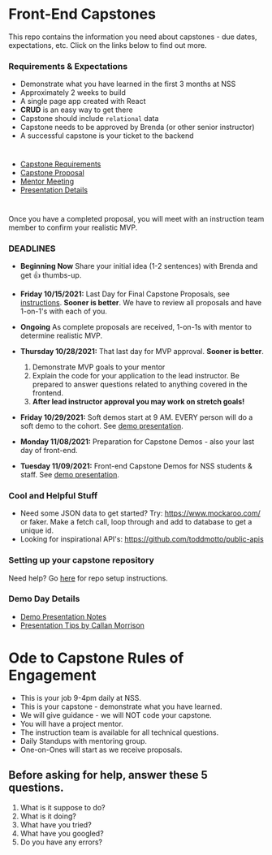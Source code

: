 # Front-End Capstones

This repo contains the information you need about capstones - due dates, expectations, etc. Click on the links below to find out more.

### Requirements & Expectations

* Demonstrate what you have learned in the first 3 months at NSS
* Approximately 2 weeks to build
* A single page app created with React
* **CRUD** is an easy way to get there
* Capstone should include `relational` data
* Capstone needs to be approved by Brenda (or other senior instructor)
* A successful capstone is your ticket to the backend

#
>>

* [Capstone Requirements](./01-requirements.md)
* [Capstone Proposal](./02-capstone-proposal.md)
* [Mentor Meeting](./03-mentor-one-on-ones.md)
* [Presentation Details](./05-presentation.md)

#
Once you have a completed proposal, you will meet with an instruction team member to confirm your realistic MVP.



### DEADLINES
* **Beginning Now** Share your initial idea (1-2 sentences) with Brenda and get 👍 thumbs-up.

* **Friday 10/15/2021:** Last Day for Final Capstone Proposals, see [instructions](./02-capstone-proposal..md). **Sooner is better**. We have to review all proposals and have 1-on-1's with each of you.

* **Ongoing** As complete proposals are received, 1-on-1s with mentor to determine realistic MVP.

* **Thursday 10/28/2021:** That last day for MVP approval. **Sooner is better**. 
	1. Demonstrate MVP goals to your mentor
	2. Explain the code for your application to the lead instructor. Be prepared to answer questions related to anything covered in the frontend.
	3. **After lead instructor approval you may work on stretch goals!**

* **Friday 10/29/2021:** Soft demos start at 9 AM. EVERY person will do a soft demo to the cohort. See [demo presentation](./05-presentation.md).

* **Monday 11/08/2021:** Preparation for Capstone Demos - also your last day of front-end.

* **Tuesday 11/09/2021:** Front-end Capstone Demos for NSS students & staff. See [demo presentation](./05-presentation.md).


### Cool and Helpful Stuff
* Need some JSON data to get started? Try: https://www.mockaroo.com/ or faker.
Make a fetch call, loop through and add to database to get a unique id.
* Looking for inspirational API's: https://github.com/toddmotto/public-apis

### Setting up your capstone repository

Need help? Go [here](./04-setting-up-your-repo.md) for repo setup instructions.

### Demo Day Details
* [Demo Presentation Notes](./05-presentation.md)
* [Presentation Tips by Callan Morrison](https://docs.google.com/document/d/1QNOeCBsw4tMSl-5xp1nF65Z8Ot0FqZBrJYXu_Nsa_Uc/edit#heading=h.25d10zvggrmu)

# Ode to Capstone Rules of Engagement
* This is your job 9-4pm daily at NSS.
* This is your capstone - demonstrate what you have learned.
* We will give guidance - we will NOT code your capstone.
* You will have a project mentor.
* The instruction team is available for all technical questions.
* Daily Standups with mentoring group.
* One-on-Ones will start as we receive proposals.

## Before asking for help, answer these 5 questions.
1. What is it suppose to do?
1. What is it doing?
1. What have you tried?
1. What have you googled?
1. Do you have any errors?
